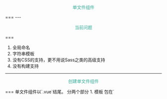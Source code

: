 <p style="color:#3A9;text-align:center;">单文件组件</p>
===
---

<p style="color:#3A9;text-align:center;">当前问题</p>
===

1. 全局命名
2. 字符串模板
3. 没有CSS的支持，更不用说Sass之类的高级支持
4. 没有构建支持

---

<p style="color:#3A9;text-align:center;">创建单文件组件</p>
===
单文件组件以`.vue`结尾。
分两个部分
1. 模板
包在`<template>`标签中间
2. 脚本
包在`<script>`标签中间
3. 样式
包在`<style>`标签中间

---

<p style="color:#3A9;text-align:center;">单文件组件示例</p>
===
```
<template>
  <h1>{{ Greeting }}</h1>
</template>

<script>
export default {
  data: function() {
    return {
      Greeting: "Hello world!"
    };
  }
};
</script>

<style scoped>
h1 {
  color: red;
}
</style>
```

---

<p style="color:#3A9;text-align:center;">运行单文件组件</p>
===
1. 安装vue命令
```
npm install -g @vue/cli
npm install -g @vue/cli-service-global
```
2. 运行`.vue`文件
```
vue serve xxx.vue
```
默认会找: main.js、index.js、App.vue 或 app.vue中的一个。

---

<p style="color:#3A9;text-align:center;">关注点分离</p>
===
放在一个文件对于复杂的组件来说是不切实际的。
所以能放入到不同的文件中的需求是存在的。
`.vue`文件充许`.js`和`.css`文件存放到独立的文件里

```
<template>
  <div>
    <h1>Move js and css out</h1>
    <p>{{Greeting}}</p>
  </div>
</template>
<script src="./split.js"></script>
<style src="./split.css"></style>
```
---

<p style="color:#3A9;text-align:center;">关注点分离</p>
===
1. js文件内容
```
export default {
  data: function() {
    return {
      Greeting: "Hello world!"
    };
  }
};
```
2. css文件内容
```
div {
  text-align: center;
}
```

---

<p style="color:#3A9;text-align:center;">组件的组合</p>
===
如果写了好几个`.vue`组件，他们如何协同工作呢？
假设我们放到一个`.vue`文件里。
js脚本是这样的:
```js
import Basic from "./basic.vue";
import Split from "./split.vue";

export default {
  data: function() {
    return {
      Splited: "This is a compound Comp!"
    };
  },
  components: {
    Basic,
    Split
  }
};
```

---
<p style="color:#3A9;text-align:center;">组件的组合</p>
===
模板是这样的:

```
  <div>
    <h1>{{ Splited }}</h1>
    <Basic></Basic>
    <Split></Split>
  </div>
```
其中: Basic和Split就是我们的组件名。

---

<p style="color:#3A9;text-align:center;">组件的组合</p>
===
这时我们加上CSS样式，就可以把组合看的更加清楚

```
h1 {
  color: red;
  border: 1px solid blue;
  margin: 20px;
}
div {
  border: 1px solid gray;
  margin: 10px;
}
```

效果如下：

---
![](./images/subcom.png)








